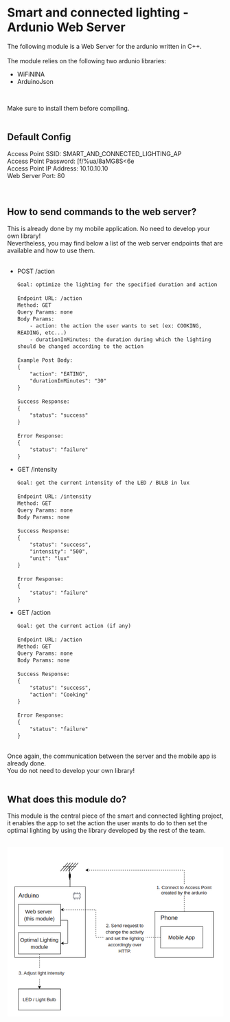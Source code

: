 # Smart and connected lighting - Ardunio Web Server

The following module is a Web Server for the ardunio written in C++.<br><br>
The module relies on the following two ardunio libraries:
- WiFiNINA
- ArduinoJson
<br>

Make sure to install them before compiling.<br><br>

## Default Config

Access Point SSID: SMART_AND_CONNECTED_LIGHTING_AP<br>
Access Point Password: [f/%ua/8aMG8S<6e<br>
Access Point IP Address: 10.10.10.10<br>
Web Server Port: 80<br>
<br><br>

## How to send commands to the web server?

This is already done by my mobile application. No need to develop your own library!<br>
Nevertheless, you may find below a list of the web server endpoints that are available and how to use them.
<br><br>

- POST /action
    ```
    Goal: optimize the lighting for the specified duration and action

    Endpoint URL: /action
    Method: GET
    Query Params: none
    Body Params:
        - action: the action the user wants to set (ex: COOKING, READING, etc...)
        - durationInMinutes: the duration during which the lighting should be changed according to the action

    Example Post Body:
    {
        "action": "EATING",
        "durationInMinutes": "30"
    }

    Success Response:
    {
        "status": "success"
    }

    Error Response:
    {
        "status": "failure"
    }
    ```
- GET /intensity
    ```
    Goal: get the current intensity of the LED / BULB in lux

    Endpoint URL: /intensity
    Method: GET
    Query Params: none
    Body Params: none

    Success Response:
    {
        "status": "success",
        "intensity": "500",
        "unit": "lux"
    }

    Error Response:
    {
        "status": "failure"
    }
    ```
- GET /action
    ```
    Goal: get the current action (if any)

    Endpoint URL: /action
    Method: GET
    Query Params: none
    Body Params: none

    Success Response:
    {
        "status": "success",
        "action": "Cooking"
    }

    Error Response:
    {
        "status": "failure"
    }
    ```

<br>
Once again, the communication between the server and the mobile app is already done.<br>
You do not need to develop your own library!<br>
<br>

## What does this module do?

This module is the central piece of the smart and connected lighting project, it enables the app to set the action the user wants to do to then set the optimal lighting by using the library developed by the rest of the team.<br><br>

![Simplified Architecture](md-assets/arch_simplified.png)

